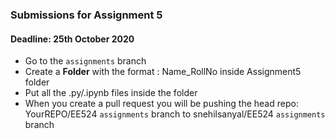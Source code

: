 ### Submissions for Assignment 5
#### Deadline: 25th October 2020

- Go to the `assignments` branch
- Create a **Folder** with the format : Name_RollNo inside Assignment5 folder
- Put all the .py/.ipynb files inside the folder
- When you create a pull request you will be pushing the head repo: YourREPO/EE524 `assignments` branch to snehilsanyal/EE524 `assignments` branch
